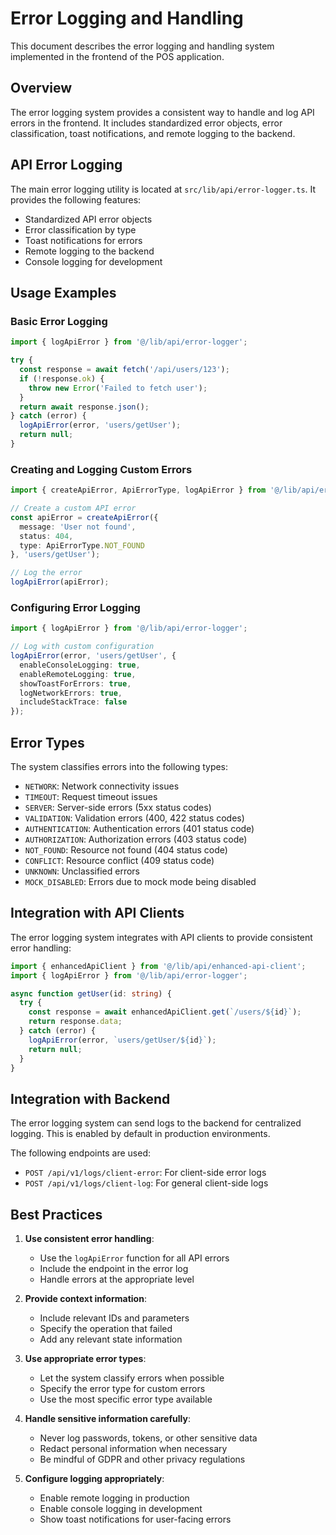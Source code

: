 # Error Logging and Handling

This document describes the error logging and handling system implemented in the frontend of the POS application.

## Overview

The error logging system provides a consistent way to handle and log API errors in the frontend. It includes standardized error objects, error classification, toast notifications, and remote logging to the backend.

## API Error Logging

The main error logging utility is located at `src/lib/api/error-logger.ts`. It provides the following features:

- Standardized API error objects
- Error classification by type
- Toast notifications for errors
- Remote logging to the backend
- Console logging for development

## Usage Examples

### Basic Error Logging

```typescript
import { logApiError } from '@/lib/api/error-logger';

try {
  const response = await fetch('/api/users/123');
  if (!response.ok) {
    throw new Error('Failed to fetch user');
  }
  return await response.json();
} catch (error) {
  logApiError(error, 'users/getUser');
  return null;
}
```

### Creating and Logging Custom Errors

```typescript
import { createApiError, ApiErrorType, logApiError } from '@/lib/api/error-logger';

// Create a custom API error
const apiError = createApiError({
  message: 'User not found',
  status: 404,
  type: ApiErrorType.NOT_FOUND
}, 'users/getUser');

// Log the error
logApiError(apiError);
```

### Configuring Error Logging

```typescript
import { logApiError } from '@/lib/api/error-logger';

// Log with custom configuration
logApiError(error, 'users/getUser', {
  enableConsoleLogging: true,
  enableRemoteLogging: true,
  showToastForErrors: true,
  logNetworkErrors: true,
  includeStackTrace: false
});
```

## Error Types

The system classifies errors into the following types:

- `NETWORK`: Network connectivity issues
- `TIMEOUT`: Request timeout issues
- `SERVER`: Server-side errors (5xx status codes)
- `VALIDATION`: Validation errors (400, 422 status codes)
- `AUTHENTICATION`: Authentication errors (401 status code)
- `AUTHORIZATION`: Authorization errors (403 status code)
- `NOT_FOUND`: Resource not found (404 status code)
- `CONFLICT`: Resource conflict (409 status code)
- `UNKNOWN`: Unclassified errors
- `MOCK_DISABLED`: Errors due to mock mode being disabled

## Integration with API Clients

The error logging system integrates with API clients to provide consistent error handling:

```typescript
import { enhancedApiClient } from '@/lib/api/enhanced-api-client';
import { logApiError } from '@/lib/api/error-logger';

async function getUser(id: string) {
  try {
    const response = await enhancedApiClient.get(`/users/${id}`);
    return response.data;
  } catch (error) {
    logApiError(error, `users/getUser/${id}`);
    return null;
  }
}
```

## Integration with Backend

The error logging system can send logs to the backend for centralized logging. This is enabled by default in production environments.

The following endpoints are used:

- `POST /api/v1/logs/client-error`: For client-side error logs
- `POST /api/v1/logs/client-log`: For general client-side logs

## Best Practices

1. **Use consistent error handling**:
   - Use the `logApiError` function for all API errors
   - Include the endpoint in the error log
   - Handle errors at the appropriate level

2. **Provide context information**:
   - Include relevant IDs and parameters
   - Specify the operation that failed
   - Add any relevant state information

3. **Use appropriate error types**:
   - Let the system classify errors when possible
   - Specify the error type for custom errors
   - Use the most specific error type available

4. **Handle sensitive information carefully**:
   - Never log passwords, tokens, or other sensitive data
   - Redact personal information when necessary
   - Be mindful of GDPR and other privacy regulations

5. **Configure logging appropriately**:
   - Enable remote logging in production
   - Enable console logging in development
   - Show toast notifications for user-facing errors
